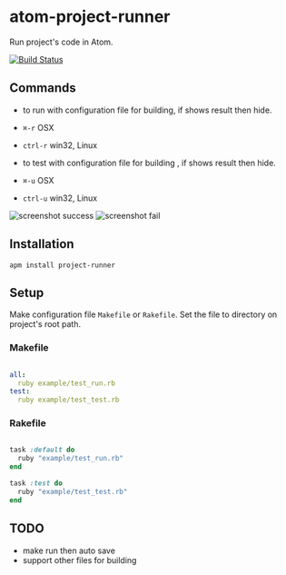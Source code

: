 atom-project-runner
==================

Run project's code in Atom.

[![Build Status](https://travis-ci.org/hirohisa/atom-project-runner.svg?branch=master)](https://travis-ci.org/hirohisa/atom-project-runner)

Commands
-------

- to run with configuration file for building, if shows result then hide.
 - `⌘-r` OSX
 - `ctrl-r` win32, Linux

- to test with configuration file for building , if shows result then hide.
 - `⌘-u` OSX
 - `ctrl-u` win32, Linux

![screenshot success](https://raw.github.com/hirohisa/atom-project-runner/master/example/screenshot_success.png "Screenshot")
![screenshot fail](https://raw.github.com/hirohisa/atom-project-runner/master/example/screenshot_fail.png "Screenshot")


Installation
-------

```
apm install project-runner
```

Setup
-------

Make configuration file `Makefile` or `Rakefile`.
Set the file to directory on project's root path.

### Makefile
```yml

all:
  ruby example/test_run.rb
test:
  ruby example/test_test.rb

```

### Rakefile
```ruby

task :default do
  ruby "example/test_run.rb"
end

task :test do
  ruby "example/test_test.rb"
end

```

TODO
--------

- make run then auto save
- support other files for building
